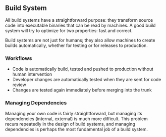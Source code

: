 ## Build System

All build systems have a straightforward purpose: they transform source code into executable binaries that can be read by machines. A good build system will try to optimize for two properties: fast and correct.

Build systems are not just for humans; they also allow machines to create builds automatically, whether for testing or for releases to production.

### Workflows

- Code is automatically build, tested and pushed to production without human intervention
- Developer changes are automatically tested when they are sent for code review
- Changes are tested again immediately before merging into the trunk

### Managing Dependencies

Managing your own code is fairly straightforward, but managing its dependencies (internal, external) is much more difficult. This problem recurs repeatedly in the design of build systems, and managing dependencies is perhaps the most fundamental job of a build system.
